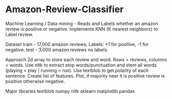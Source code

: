 # Amazon-Review-Classifier
Machine Learning / Data mining - Reads and Labels whether an amazon review is positive or negative. Implements KNN (K nearest neighbors)
to Label review.

Dataset
train - 17,000 amazon reviews; Labels: +1 for positive, -1 for negative. 
test - 3,000 amazon reviews no labels.

Approach
2d array to store each review and word. Rows = reviews, columns = words. Use nltk to extract stop words/punctuation and
stem all words (playing = play | running = run). Use textblob to get polarity of each sentence. Create list of features. Plot, 
if majority near it is positive review is positive otherwise negative.

Major libraries
textblob
numpy
nltk
sklearn
matplotlib
pandas

